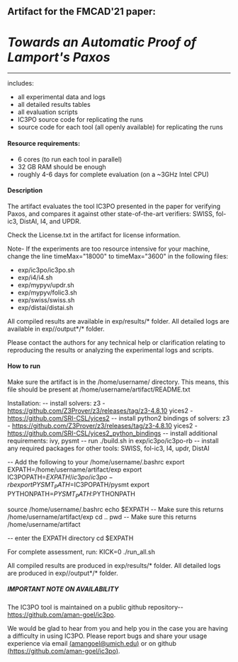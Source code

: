 ## Artifact for the FMCAD'21 paper:
   
#   *Towards an Automatic Proof of Lamport's Paxos*
--------------------------------------------------------------------------
includes:
- all experimental data and logs
- all detailed results tables
- all evaluation scripts
- IC3PO source code for replicating the runs
- source code for each tool (all openly available) for replicating the runs

#### Resource requirements:
- 6 cores (to run each tool in parallel)
- 32 GB RAM should be enough
- roughly 4-6 days for complete evaluation (on a ~3GHz Intel CPU)

#### Description
The artifact evaluates the tool IC3PO presented in the paper for verifying 
Paxos, and compares it against other state-of-the-art verifiers: 
SWISS, fol-ic3, DistAI, I4, and UPDR.

Check the License.txt in the artifact for license information.

Note-
If the experiments are too resource intensive for your machine,
change the line timeMax="18000" to  timeMax="3600" in the following files:
   - exp/ic3po/ic3po.sh
   - exp/i4/i4.sh
   - exp/mypyv/updr.sh
   - exp/mypyv/folic3.sh
   - exp/swiss/swiss.sh
   - exp/distai/distai.sh
   
All compiled results are available in exp/results/* folder.
All detailed logs are available in exp/<tool>/output*/* folder.
   
Please contact the authors for any  technical help or clarification relating to 
reproducing the results or analyzing the experimental logs and scripts.
   
#### How to run
Make sure the artifact is in the /home/username/ directory.
This means, this file should be present at /home/username/artifact/README.txt

Installation:
  -- install solvers:
	z3       - https://github.com/Z3Prover/z3/releases/tag/z3-4.8.10
	yices2 - https://github.com/SRI-CSL/yices2
  -- install python2 bindings of solvers:
	z3       - https://github.com/Z3Prover/z3/releases/tag/z3-4.8.10
	yices2 - https://github.com/SRI-CSL/yices2_python_bindings
  -- install additional requirements:
	ivy, pysmt -- run ./build.sh in exp/ic3po/ic3po-rb
  -- install any required packages for other tools: SWISS, fol-ic3, I4, updr, DistAI


  -- Add the following to your /home/username/.bashrc
     export EXPATH=/home/username/artifact/exp
     export IC3POPATH=$EXPATH/ic3po/ic3po-rb
     export PYSMT_PATH=$IC3POPATH/pysmt
     export PYTHONPATH=$PYSMT_PATH:$PYTHONPATH
  
  source /home/username/.bashrc
  echo $EXPATH	-- Make sure this returns /home/username/artifact/exp
  cd ..
  pwd			-- Make sure this returns /home/username/artifact
  
  -- enter the EXPATH directory
     cd $EXPATH

For complete assessment, run:
  KICK=0 ./run_all.sh
  
All compiled results are produced in exp/results/* folder.
All detailed logs are produced in exp/<tool>/output*/* folder.


##### IMPORTANT NOTE ON AVAILABILITY
The IC3PO tool is maintained on a public github repository-- 
	https://github.com/aman-goel/ic3po.

We would be glad to hear from you and help you in the case you are having a difficulty
 in using IC3PO. Please report bugs and share your usage experience 
 via email  [(amangoel@umich.edu)](amangoel@umich.edu) or on github [(https://github.com/aman-goel/ic3po)](https://github.com/aman-goel/ic3po).

